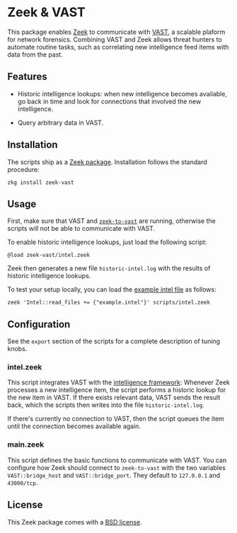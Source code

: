 # Zeek & VAST

This package enables [Zeek](https://zeek.org) to communicate with [VAST][vast],
a scalable plaform for network forensics. Combining VAST and Zeek allows threat
hunters to automate routine tasks, such as correlating new intelligence feed
items with data from the past.

## Features

- Historic intelligence lookups: when new intelligence becomes available,
  go back in time and look for connections that involved the new intelligence.

- Query arbitrary data in VAST.

## Installation

The scripts ship as a [Zeek package][zeek-pkg-mgr]. Installation follows the
standard procedure:

```shell
zkg install zeek-vast
```

## Usage

First, make sure that VAST and [`zeek-to-vast`][zeek-to-vast] are running,
otherwise the scripts will not be able to communicate with VAST.

To enable historic intelligence lookups, just load the following script:

```bro
@load zeek-vast/intel.zeek
```

Zeek then generates a new file `historic-intel.log` with the results of historic
intelligence lookups.

To test your setup locally, you can load the [example intel file](example.intel)
as follows:

```shell
zeek 'Intel::read_files += {"example.intel"}' scripts/intel.zeek
```

## Configuration

See the `export` section of the scripts for a complete description of tuning
knobs.

### intel.zeek

This script integrates VAST with the [intelligence framework][intel-framework]:
Whenever Zeek processes a new intelligence item, the script performs a historic
lookup for the new item in VAST. If there exists relevant data, VAST sends the
result back, which the scripts then writes into the file `historic-intel.log`.

If there's currently no connection to VAST, then the script queues the item
until the connection becomes available again.

### main.zeek

This script defines the basic functions to communicate with VAST. You can
configure how Zeek should connect to `zeek-to-vast` with the two variables
`VAST::bridge_host` and `VAST::bridge_port`. They default to `127.0.0.1` and
`43000/tcp`.

## License

This Zeek package comes with a [BSD license](LICENSE).

[vast]: https://github.com/vast-io/vast
[intel-framework]: https://docs.zeek.org/en/stable/frameworks/intel.html
[zeek-to-vast]: https://github.com/vast-io/vast/tree/master/tools/zeek-to-vast
[zeek-pkg-mgr]: https://docs.zeek.org/projects-package-manager
